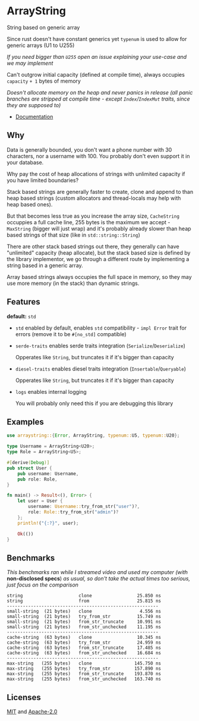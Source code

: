 # ArrayString

String based on generic array

Since rust doesn't have constant generics yet `typenum` is used to allow for generic arrays (U1 to U255)

*If you need bigger than `U255` open an issue explaining your use-case and we may implement*

Can't outgrow initial capacity (defined at compile time), always occupies `capacity` `+ 1` bytes of memory

*Doesn't allocate memory on the heap and never panics in release (all panic branches are stripped at compile time - except `Index`/`IndexMut` traits, since they are supposed to)*

* [Documentation](https://docs.rs/arraystring/0.2.4/arraystring)

## Why

Data is generally bounded, you don't want a phone number with 30 characters, nor a username with 100. You probably don't even support it in your database.

Why pay the cost of heap allocations of strings with unlimited capacity if you have limited boundaries?

Stack based strings are generally faster to create, clone and append to than heap based strings (custom allocators and thread-locals may help with heap based ones).

But that becomes less true as you increase the array size, `CacheString` occuppies a full cache line, 255 bytes is the maximum we accept - `MaxString` (bigger will just wrap) and it's probably already slower than heap based strings of that size (like in `std::string::String`)

There are other stack based strings out there, they generally can have "unlimited" capacity (heap allocate), but the stack based size is defined by the library implementor, we go through a different route by implementing a string based in a generic array.

Array based strings always occupies the full space in memory, so they may use more memory (in the stack) than dynamic strings.

## Features

 **default:** `std`

 - `std` enabled by default, enables `std` compatibility - `impl Error` trait for errors (remove it to be `#[no_std]` compatible)
 - `serde-traits` enables serde traits integration (`Serialize`/`Deserialize`)

     Opperates like `String`, but truncates it if it's bigger than capacity

 - `diesel-traits` enables diesel traits integration (`Insertable`/`Queryable`)

     Opperates like `String`, but truncates it if it's bigger than capacity

 - `logs` enables internal logging

     You will probably only need this if you are debugging this library

 ## Examples

```rust
use arraystring::{Error, ArrayString, typenum::U5, typenum::U20};

type Username = ArrayString<U20>;
type Role = ArrayString<U5>;

#[derive(Debug)]
pub struct User {
    pub username: Username,
    pub role: Role,
}

fn main() -> Result<(), Error> {
    let user = User {
        username: Username::try_from_str("user")?,
        role: Role::try_from_str("admin")?
    };
    println!("{:?}", user);

    Ok(())
}
```

 ## Benchmarks

*This benchmarks ran while I streamed video and used my computer (with* **non-disclosed specs**) *as usual, so don't take the actual times too serious, just focus on the comparison*

```my_custom_benchmark
string                     clone                 25.850 ns
string                     from                  25.815 ns
---------------------------------------------------------
small-string  (21 bytes)   clone                  4.556 ns
small-string  (21 bytes)   try_from_str          15.749 ns
small-string  (21 bytes)   from_str_truncate     10.991 ns
small-string  (21 bytes)   from_str_unchecked    11.195 ns
---------------------------------------------------------
cache-string  (63 bytes)   clone                 10.345 ns
cache-string  (63 bytes)   try_from_str          24.959 ns
cache-string  (63 bytes)   from_str_truncate     17.485 ns
cache-string  (63 bytes)   from_str_unchecked    16.684 ns
---------------------------------------------------------
max-string   (255 bytes)   clone                145.750 ns
max-string   (255 bytes)   try_from_str         157.890 ns
max-string   (255 bytes)   from_str_truncate    193.870 ns
max-string   (255 bytes)   from_str_unchecked   163.740 ns
```

## Licenses

[MIT](master/license/MIT) and [Apache-2.0](master/license/APACHE)
